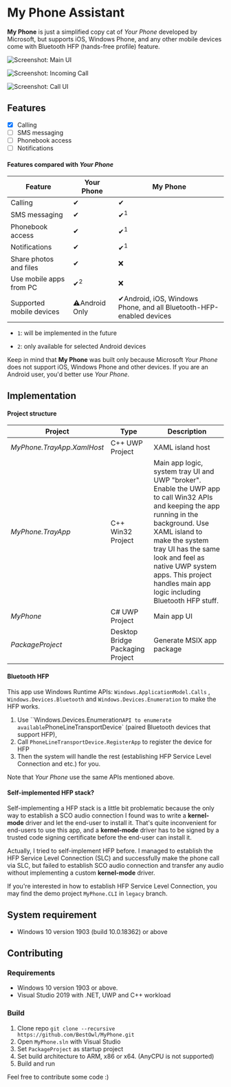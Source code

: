 # My Phone Assistant

**My Phone** is just a simplified copy cat of *Your Phone* developed by Microsoft, but supports iOS, Windows Phone, and any other mobile devices come with Bluetooth HFP (hands-free profile) feature.

![Screenshot: Main UI](https://github.com/BestOwl/MyPhone/raw/master/docs/Screenshot_1.png)

![Screenshot: Incoming Call](https://github.com/BestOwl/MyPhone/raw/master/docs/Screenshot_2.png)

![Screenshot: Call UI](https://github.com/BestOwl/MyPhone/raw/master/docs/Screenshot_3.png)



## Features

- [x] Calling
- [ ] SMS messaging
- [ ] Phonebook access
- [ ] Notifications 

#### Features compared with *Your Phone*

| Feature                  | Your Phone    | My Phone                                                     |
| ------------------------ | ------------- | ------------------------------------------------------------ |
| Calling                  | ✔             | ✔                                                            |
| SMS messaging            | ✔             | ✔<sup>1</sup>                                                |
| Phonebook access         | ✔             | ✔<sup>1</sup>                                                |
| Notifications            | ✔             | ✔<sup>1</sup>                                                |
| Share photos and files   | ✔             | ❌                                                            |
| Use mobile apps from PC  | ✔<sup>2</sup> | ❌                                                            |
| Supported mobile devices | ⚠Android Only | ✔Android, iOS, Windows Phone, and all Bluetooth-HFP-enabled devices |

- `1`: will be implemented in the future

- `2`: only available for selected Android devices 



Keep in mind that **My Phone** was built only because Microsoft *Your Phone* does not support iOS, Windows Phone and other devices. If you are an Android user, you'd better use *Your Phone*.



## Implementation 

#### Project structure

| Project                    | Type                             | Description                                                  |
| -------------------------- | -------------------------------- | ------------------------------------------------------------ |
| *MyPhone.TrayApp.XamlHost* | C++ UWP Project                  | XAML island host                                             |
| *MyPhone.TrayApp*          | C++ Win32 Project                | Main app logic, system tray UI and UWP "broker". Enable the UWP app to call Win32 APIs and keeping the app running in the background. Use XAML island to make the system tray UI has the same look and feel as native UWP system apps. This project handles main app logic including Bluetooth HFP stuff. |
| *MyPhone*                  | C# UWP Project                   | Main app UI                                                  |
| *PackageProject*           | Desktop Bridge Packaging Project | Generate MSIX app package                                    |

#### Bluetooth HFP

This app use Windows Runtime APIs: `Windows.ApplicationModel.Calls` , `Windows.Devices.Bluetooth` and `Windows.Devices.Enumeration` to make the HFP works.

1. Use ``Windows.Devices.Enumeration` API to enumerate available `PhoneLineTransportDevice` (paired Bluetooth devices that support HFP),
2. Call `PhoneLineTransportDevice.RegisterApp` to register the device for HFP
3. Then the system will handle the rest (establishing HFP Service Level Connection and etc.) for you.

Note that *Your Phone* use the same APIs mentioned above.

#### Self-implemented HFP stack?

Self-implementing a HFP stack is a little bit problematic because the only way to establish a SCO audio connection I found was to write a **kernel-mode** driver and let the end-user to install it. That's quite inconvenient for end-users to use this app, and a **kernel-mode** driver has to be signed by a trusted code signing certificate before the end-user can install it.

Actually, I tried to self-implement HFP before. I managed to establish the HFP Service Level Connection (SLC) and successfully make the phone call via SLC, but failed to establish SCO audio connection and transfer any audio without implementing a custom **kernel-mode** driver. 

If you're interested in how to establish HFP Service Level Connection, you may find the demo project `MyPhone.CLI` in `legacy` branch.  



## System requirement

- Windows 10 version 1903 (build 10.0.18362) or above

  

## Contributing

### Requirements

- Windows 10 version 1903 or above.
- Visual Studio 2019 with .NET, UWP and C++ workload

### Build

1. Clone repo
   `git clone --recursive https://github.com/BestOwl/MyPhone.git`
2. Open `MyPhone.sln` with Visual Studio
3. Set `PackageProject` as startup project
4. Set build architecture to ARM, x86 or x64. (AnyCPU is not supported)
5. Build and run 



Feel free to contribute some code :)